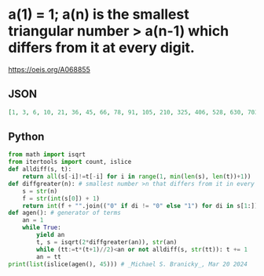 # a\(1\) \= 1; a\(n\) is the smallest triangular number \> a\(n\-1\) which differs from it at every digit\.
https://oeis.org/A068855
## JSON
```JSON
[1, 3, 6, 10, 21, 36, 45, 66, 78, 91, 105, 210, 325, 406, 528, 630, 703, 820, 903, 1035, 2211, 3003, 4186, 5050, 6105, 7021, 8256, 9045, 10153, 21321, 30135, 41041, 50403, 61075, 70500, 82215, 90100, 101025, 210276, 303031, 411778, 500500, 611065]
```
## Python
```Python
from math import isqrt
from itertools import count, islice
def alldiff(s, t):
    return all(s[-i]!=t[-i] for i in range(1, min(len(s), len(t))+1))
def diffgreater(n): # smallest number >n that differs from it in every digit
    s = str(n)
    f = str(int(s[0]) + 1)
    return int(f + "".join(("0" if di != "0" else "1") for di in s[1:]))
def agen(): # generator of terms
    an = 1
    while True:
        yield an
        t, s = isqrt(2*diffgreater(an)), str(an)
        while (tt:=t*(t+1)//2)<an or not alldiff(s, str(tt)): t += 1
        an = tt
print(list(islice(agen(), 45))) # _Michael S. Branicky_, Mar 20 2024
```
